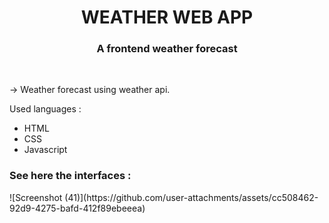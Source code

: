 <h1 align="center">WEATHER WEB APP</h1>

<h3 align="center">A frontend weather forecast</h3>
<br>
<p>-> Weather forecast using weather api.</p>
<p>Used languages :</p>
<ul>
    <li>HTML</li>
    <li>CSS</li>
    <li>Javascript</li>
</ul>
<h3>See here the interfaces : </h3>
![Screenshot (41)](https://github.com/user-attachments/assets/cc508462-92d9-4275-bafd-412f89ebeeea)
